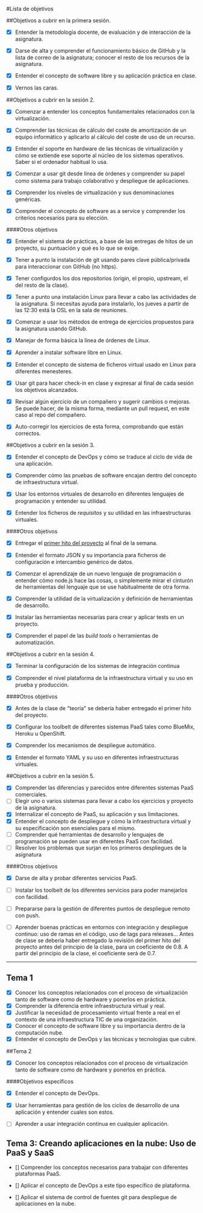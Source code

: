 #Lista de objetivos

##Objetivos a cubrir en la primera sesión.

 - [x] Entender la metodología docente, de evaluación y de interacción de la asignatura.

 - [x] Darse de alta y comprender el funcionamiento básico de GitHub y la lista de correo de la asignatura; conocer el resto de los recursos de la asignatura. 

 - [x] Entender el concepto de software libre y su aplicación práctica en clase. 

 - [x] Vernos las caras.

##Objetivos a cubrir en la sesión 2.

 - [x] Comenzar a entender los conceptos fundamentales relacionados con la virtualización.

 - [x] Comprender las técnicas de cálculo del coste de amortización de un equipo informático y aplicarlo al cálculo del coste de uso de un recurso.

 - [x] Entender el soporte en hardware de las técnicas de virtualización y cómo se extiende ese soporte al núcleo de los sistemas operativos. Saber si el ordenador habitual lo usa.

 - [x] Comenzar a usar git desde línea de órdenes y comprender su papel como sistema para trabajo colaborativo y despliegue de aplicaciones.

 - [x] Comprender los niveles de virtualización y sus denominaciones genéricas.

 - [x] Comprender el concepto de software as a service y comprender los criterios necesarios para su elección.

####Otros objetivos

 - [x] Entender el sistema de prácticas, a base de las entregas de hitos de un proyecto, su puntuación y qué es lo que se exige.
    
 - [x] Tener a punto la instalación de git usando pares clave pública/privada para interaccionar con GitHub (no https).

 - [x] Tener configurdos los dos repositorios (origin, el propio, upstream, el del resto de la clase).

 - [x] Tener a punto una instalación Linux para llevar a cabo las actividades de la asignatura. Si necesitas ayuda para instalarlo, los jueves a partir de las 12:30 está la OSL en la sala de reuniones.

 - [x] Comenzar a usar los métodos de entrega de ejercicios propuestos para la asignatura usando GitHub.

 - [x] Manejar de forma básica la línea de órdenes de Linux.

 - [x] Aprender a instalar software libre en Linux.

 - [x] Entender el concepto de sistema de ficheros virtual usado en Linux para diferentes menesteres.
    
 - [x] Usar git para hacer check-in en clase y expresar al final de cada sesión los objetivos alcanzados.

 - [x] Revisar algún ejercicio de un compañero y sugerir cambios o mejoras. Se puede hacer, de la misma forma, mediante un pull request, en este caso al repo del compañero.

 - [x] Auto-corregir los ejercicios de esta forma, comprobando que están correctos.

##Objetivos a cubrir en la sesión 3.

 - [x] Entender el concepto de DevOps y cómo se traduce al ciclo de vida de una aplicación.
 - [x] Comprender cómo las pruebas de software encajan dentro del concepto de infraestructura virtual.

 - [x] Usar los entornos virtuales de desarrollo en diferentes lenguajes de programación y entender su utilidad.

 - [x] Entender los ficheros de *requisitos* y su utilidad en las infraestructuras virtuales. 

####Otros objetivos

 - [x] Entregar el [primer hito del proyecto](http://jj.github.io/IV/documentos/practicas/1.Infraestructura) al final de la semana.

 - [x] Entender el formato JSON y su importancia para ficheros de configuración e intercambio genérico de datos. 

 - [x] Comenzar el aprendizaje de un nuevo lenguaje de programación o entender cómo node.js hace las cosas, o simplemente mirar el cinturón de herramientas del lenguaje que se use habitualmente de otra forma.

 - [x] Comprender la utilidad de la virtualización y definición de herramientas de desarrollo.
 - [x] Instalar las herramientas necesarias para crear y aplicar tests en un proyecto.
 - [x] Comprender el papel de las *build tools* o herramientas de automatización. 

##Objetivos a cubrir en la sesión 4.

 - [x] Terminar la configuración de los sistemas de integración continua

 - [x] Comprender el nivel plataforma de la infraestructura virtual y su uso en prueba y producción.

####Otros objetivos

 - [x] Antes de la clase de "teoría" se debería haber entregado el primer hito del proyecto.

 - [x] Configurar los toolbelt de diferentes sistemas PaaS tales como BlueMix, Heroku u OpenShift.

 - [x] Comprender los mecanismos de despliegue automático.

 - [x] Entender el formato YAML y su uso en diferentes infraestructuras virtuales.

##Objetivos a cubrir en la sesión 5.
 - [x] Comprender las diferencias y parecidos entre diferentes sistemas PaaS comerciales.
 - [ ] Elegir uno o varios sistemas para llevar a cabo los ejercicios y proyecto de la asignatura.
 - [x] Internalizar el concepto de PaaS, su aplicación y sus limitaciones.
 - [x] Entender el concepto de despliegue y cómo la infraestructura virtual y su especificación son esenciales para el mismo. 
 - [ ] Comprender qué herramientas de desarrollo y lenguajes de programación se pueden usar en diferentes PaaS con facilidad.
 - [ ] Resolver los problemas que surjan en los primeros despliegues de la asignatura

####Otros objetivos

 - [x] Darse de alta y probar diferentes servicios PaaS.
 - [ ] Instalar los toolbelt de los diferentes servicios para poder manejarlos con facilidad.
 - [ ] Prepararse para la gestión de diferentes puntos de despliegue remoto con push.
 - [ ] Aprender buenas prácticas en entornos con integración y despliegue continuo: uso de ramas en el código, uso de tags para releases... Antes de clase se debería haber entregado la revisión del primer hito del proyecto antes del principio de la clase, para un coeficiente de 0.8. A partir del principio de la clase, el coeficiente será de 0.7.


-----------------------------------------------------------------------------------------------------------------------------------------

## Tema 1

 - [x] Conocer los conceptos relacionados con el proceso de virtualización tanto de software como de hardware y ponerlos en práctica.
 - [x] Comprender la diferencia entre infraestructura virtual y real.
 - [x] Justificar la necesidad de procesamiento virtual frente a real en el contexto de una infraestructura TIC de una organización.
 - [x] Conocer el concepto de software libre y su importancia dentro de la computación nube.
 - [x] Entender el concepto de DevOps y las técnicas y tecnologías que cubre.

##Tema 2

 - [x] Conocer los conceptos relacionados con el proceso de virtualización tanto de software como de hardware y ponerlos en práctica.

####Objetivos específicos

 - [x] Entender el concepto de DevOps.

 - [x] Usar herramientas para gestión de los ciclos de desarrollo de una aplicación y entender cuales son estos.

 - [ ] Aprender a usar integración continua en cualquier aplicación.

## Tema 3: Creando aplicaciones en la nube: Uso de PaaS y SaaS

 - [] Comprender los conceptos necesarios para trabajar con diferentes plataformas PaaS.

 - [] Aplicar el concepto de DevOps a este tipo específico de plataforma.

 - [] Aplicar el sistema de control de fuentes git para despliegue de aplicaciones en la nube.





